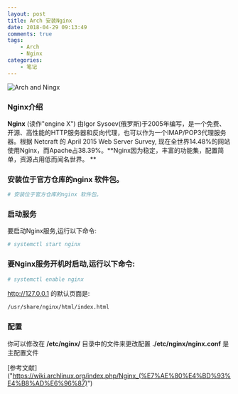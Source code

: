 ```yaml
---
layout: post
title: Arch 安装Nginx
date: 2018-04-29 09:13:49
comments: true
tags:
    - Arch
    - Nginx
categories:
    - 笔记
---
```


![Arch and Ningx](https://ws1.sinaimg.cn/large/006tNbRwly1fwblsf6dztj31040m8tbc.jpg)

### Nginx介绍

<!-- more -->

**Nginx** (读作"engine X") 由Igor Sysoev(俄罗斯)于2005年编写，是一个免费、开源、高性能的HTTP服务器和反向代理，也可以作为一个IMAP/POP3代理服务器。根据 Netcraft 的 April 2015 Web Server Survey, 现在全世界14.48%的网站使用Nginx，而Apache占38.39%。**Nginx因为稳定，丰富的功能集，配置简单，资源占用低而闻名世界。 **

### 安装位于官方仓库的nginx 软件包。 
```bash
# 安装位于官方仓库的nginx 软件包。 
```
### 启动服务

要启动Nginx服务,运行以下命令: 
```bash
# systemctl start nginx
```

### 要Nginx服务开机时启动,运行以下命令:
```bash
# systemctl enable nginx
```

http://127.0.0.1 的默认页面是:
```bash
/usr/share/nginx/html/index.html
```
### 配置
你可以修改在 **/etc/nginx/** 目录中的文件来更改配置 **./etc/nginx/nginx.conf** 是主配置文件

[参考文献］("https://wiki.archlinux.org/index.php/Nginx_(%E7%AE%80%E4%BD%93%E4%B8%AD%E6%96%87)")

